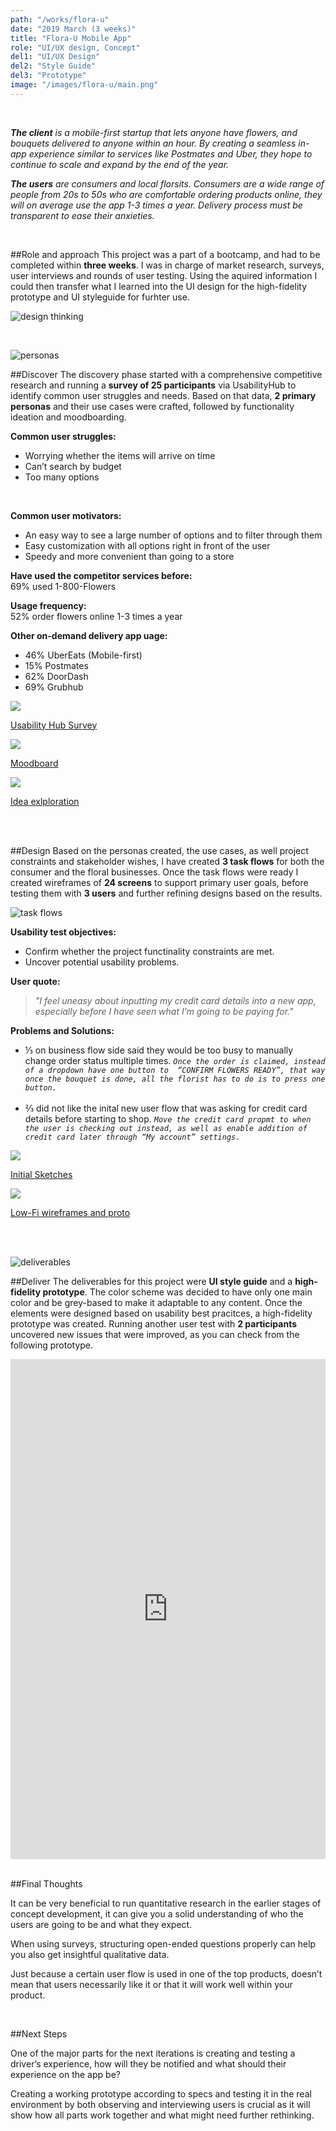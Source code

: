 ```yaml
---
path: "/works/flora-u"
date: "2019 March (3 weeks)"
title: "Flora-U Mobile App"
role: "UI/UX design, Concept"
del1: "UI/UX Design"
del2: "Style Guide"
del3: "Prototype"
image: "/images/flora-u/main.png"
---
```


[design-thinking]: /images/flora-u/design-thinking.png "Design thinking"
[personas]: /images/flora-u/personas.png "Personas"
[taskflows]: /images/flora-u/taskflows.png "Task flows"
[deliverables]: /images/flora-u/deliverables.png "Deliverables"

<br />
<div class="Works__block Container-slim">

_**The client** is a mobile-first startup that lets anyone have flowers, and bouquets delivered to anyone within an hour. By creating a seamless in-app experience similar to services like Postmates and Uber, they hope to continue to scale and expand by the end of the year._

_**The users** are consumers and local florsits. Consumers are a wide range of people from 20s to 50s who are comfortable ordering products online, they will on average use the app 1-3 times a year. Delivery process must be transparent to ease their anxieties._
</div>
<br />
<div class="Container-slim">

##Role and approach
This project was a part of a bootcamp, and had to be completed within **three weeks**. I was in charge of market research, surveys, user interviews and rounds of user testing. Using the aquired information I could then transfer what I learned into the UI design for the high-fidelity prototype and UI styleguide for furhter use.

![design thinking][design-thinking]

</div>
<br />
<!-- two col layout -->
<div class="Works__grid__half Container__overflow">
<!-- image -->
<div class="Works__main__img">

![personas][personas]

</div><!-- image end -->
<!-- text -->
<div class="Works__main__txt self-center">

##Discover
The discovery phase started with a comprehensive competitive research and running a **survey of 25 participants** via UsabilityHub to identify common user struggles and needs. Based on that data, **2 primary personas** and their use cases were crafted, followed by functionality ideation and moodboarding.

</div><!-- text end -->
<!-- text -->
<div class="Works__main__txt">

**Common user struggles:** <br/>
- Worrying whether the items will arrive on time
- Can’t search by budget
- Too many options

<br>

**Common user motivators:** <br/>
- An easy way to see a large number of options and to filter through them
- Easy customization with all options right in front of the user
- Speedy and more convenient than going to a store

</div><!-- text end -->
<!-- text -->
<div class="Works__main__txt">

**Have used the competitor services before:** <br/>
69% used 1-800-Flowers

**Usage frequency:** <br/>
52% order flowers online 1-3 times a year

**Other on-demand delivery app uage:**
- 46% UberEats (Mobile-first)
- 15% Postmates
- 62% DoorDash
- 69% Grubhub

</div><!-- text end -->
</div><!-- two col layout end -->
<!-- two col layout -->
<div class="Works__grid__third Container__overflow">
  <a href="" class="Works__modalImg" onClick="openImg('/images/flora-u/usabilityhub.png')">
    <img src="/images/flora-u/usabilityhub.png" />
    <p>Usability Hub Survey</p>
  </a>
  <a href="" class="Works__modalImg" onClick="openImg('/images/flora-u/moodboard.png')">
    <img src="/images/flora-u/moodboard.png" />
    <p>Moodboard</p>
  </a>
  <a href="" class="Works__modalImg" onClick="openImg('/images/flora-u/sketch.jpg')">
    <img src="/images/flora-u/sketch.jpg" />
    <p>Idea exlploration</p>
  </a>
</div>
<br />
<br />
<!-- two col layout -->
<div class="Works__grid__half Container__overflow">
<!-- text -->
<div class="Works__main__txt">

##Design
Based on the personas created, the use cases, as well project constraints and stakeholder wishes, I have created **3 task flows** for both the consumer and the floral businesses. Once the task flows were ready I created wireframes of **24 screens** to support primary user goals, before testing them with **3 users** and further refining designs based on the results.

</div><!-- text end -->
<!-- img -->
<div class="Works__main__img">

![task flows][taskflows]

</div><!-- img end -->
<!-- text -->
<div class="Works__main__txt">

**Usability test objectives:**
- Confirm whether the project functinality constraints are met.
- Uncover potential usability problems.

**User quote:**
>_"I feel uneasy about inputting my credit card details into a new app, especially before I have seen what I’m going to be paying for."_

</div><!-- text end -->
<!-- text -->
<div class="Works__main__txt">

**Problems and Solutions:**
- ⅓ on business flow side said they would be too busy to manually change order status multiple times.
_`Once the order is claimed, instead of a dropdown have one button to  “CONFIRM FLOWERS READY”, that way once the bouquet is done, all the florist has to do is to press one button.`_
<br><br>
- ⅔ did not like the inital new user flow that was asking for credit card details before starting to shop. 
_`Move the credit card propmt to when the user is checking out instead, as well as enable addition of credit card later through “My account” settings.`_

</div><!-- text end -->
<a href="" class="Works__modalImg" onClick="openImg('/images/flora-u/initial-sketches.jpg')">
  <img src="/images/flora-u/initial-sketches.jpg" />
  <p>Initial Sketches</p>
</a>
<a href="" class="Works__modalImg" onClick="openImg('/images/flora-u/low-fidelity.png')">
  <img src="/images/flora-u/low-fidelity.png" />
  <p>Low-Fi wireframes and proto</p>
</a>
</div><!-- two col layout end -->
<br />
<br />
<!-- two col layout -->
<div class="Works__grid__half Container__overflow">
<!-- img -->
<div class="Works__main__img">

![deliverables][deliverables]

</div><!-- img end -->
<!-- text -->
<div class="Works__main__txt">

##Deliver
The deliverables for this project were **UI style guide** and a **high-fidelity prototype**. The color scheme was decided to have only one main color and be grey-based to make it adaptable to any content. Once the elements were designed based on usability best pracitces, a high-fidelity prototype was created. Running another user test with **2 participants** uncovered new issues that were improved, as you can check from the following prototype.

</div><!-- text end -->
</div><!-- two col layout end -->
<div class="Container__overflow">
<iframe style="border: none;" width="100%" height="800px" src="https://www.figma.com/embed?embed_host=share&url=https%3A%2F%2Fwww.figma.com%2Fproto%2FRrxXxip92PT37FHrVaWz0KyT%2FFloraU%3Fnode-id%3D48%253A1027%26viewport%3D291%252C333%252C0.122203%26scaling%3Dscale-down" allowfullscreen></iframe>
</div>
<br />
<div class="Container-slim">

##Final Thoughts

It can be very beneficial to run quantitative research in the earlier stages of concept development, it can give you a solid understanding of who the users are going to be and what they expect.

When using surveys, structuring open-ended questions properly can help you also get insightful qualitative data.

Just because a certain user flow is used in one of the top products, doesn’t mean that users necessarily like it or that it will work well within your product.

</div>
<br />
<div class="Container-slim">

##Next Steps

One of the major parts for the next iterations is creating and testing a driver’s experience, how will they be notified and what should their experience on the app be?

Creating a working prototype according to specs and testing it in the real environment by both observing and interviewing users is crucial as it will show how all parts work together and what might need further rethinking.

</div>
